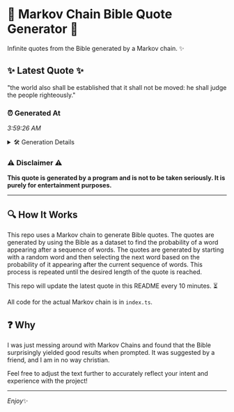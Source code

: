 # 📖 Markov Chain Bible Quote Generator 📖

Infinite quotes from the Bible generated by a Markov chain. ✨

## ✨ Latest Quote ✨
"the world also shall be established that it shall not be moved: he shall judge the people righteously."

### ⏰ Generated At
*3:59:26 AM*

<details>
    <summary>🛠️ Generation Details</summary>
    <p>
        <strong>🌱 Seed:</strong> the<br>
        <strong>🔄 Iterations:</strong> 17<br>
        <strong>📜 Context History:</strong><br>[ the ]: world<br>[ the, world ]: also<br>[ the, world, also ]: shall<br>[ the, world, also, shall ]: be<br>[ the, world, also, shall, be ]: established<br>[ the, world, also, shall, be, established ]: that<br>[ world, also, shall, be, established, that ]: it<br>[ also, shall, be, established, that, it ]: shall<br>[ shall, be, established, that, it, shall ]: not<br>[ be, established, that, it, shall, not ]: be<br>[ established, that, it, shall, not, be ]: moved:<br>[ that, it, shall, not, be, moved: ]: he<br>[ it, shall, not, be, moved:, he ]: shall<br>[ shall, not, be, moved:, he, shall ]: judge<br>[ not, be, moved:, he, shall, judge ]: the<br>[ be, moved:, he, shall, judge, the ]: people<br>[ moved:, he, shall, judge, the, people ]: righteously.<br>
    </p>
</details>

### ⚠️ Disclaimer ⚠️
**This quote is generated by a program and is not to be taken seriously. It is purely for entertainment purposes.**

---

## 🔍 How It Works

This repo uses a Markov chain to generate Bible quotes. The quotes are generated by using the Bible as a dataset to find the probability of a word appearing after a sequence of words. The quotes are generated by starting with a random word and then selecting the next word based on the probability of it appearing after the current sequence of words. This process is repeated until the desired length of the quote is reached.

This repo will update the latest quote in this README every 10 minutes. ⏳

All code for the actual Markov chain is in `index.ts`.

## ❓ Why

I was just messing around with Markov Chains and found that the Bible surprisingly yielded good results when prompted. 
It was suggested by a friend, and I am in no way christian.

Feel free to adjust the text further to accurately reflect your intent and experience with the project!

---

*Enjoy*✨
